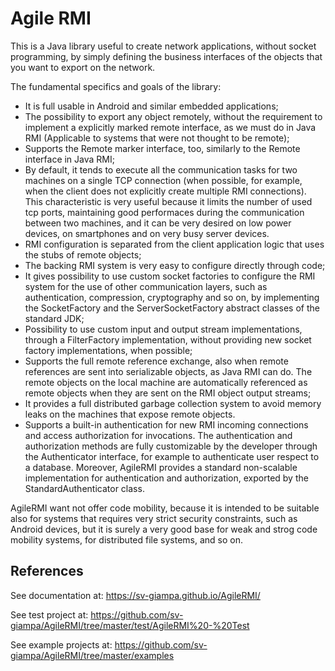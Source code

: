 # Agile RMI
This is a Java library useful to create network applications, without socket programming, by
simply defining the business interfaces of the objects that you want to export on the network.

The fundamental specifics and goals of the library:
- It is full usable in Android and similar embedded applications;
- The possibility to export any object remotely, without the requirement to implement a explicitly marked remote interface, as we must do in Java RMI (Applicable to systems that were not thought to be remote);
- Supports the Remote marker interface, too, similarly to the Remote interface in Java RMI;
- By default, it tends to execute all the communication tasks for two machines on a single TCP connection (when possible, for example, when the client does not explicitly create multiple RMI connections). This characteristic is very useful because it limits the number of used tcp ports, maintaining good performaces during the communication between two machines, and it can be very desired on low power devices, on smartphones and on very busy server devices.
- RMI configuration is separated from the client application logic that uses the stubs of remote objects;
- The backing RMI system is very easy to configure directly through code;
- It gives possibility to use custom socket factories to configure the RMI system for the use of other communication layers, such as authentication, compression, cryptography and so on, by implementing the SocketFactory and  the ServerSocketFactory abstract classes of the standard JDK;
- Possibility to use custom input and output stream implementations, through a FilterFactory implementation, without providing new socket factory implementations, when possible;
- Supports the full remote reference exchange, also when remote references are sent into serializable objects, as Java RMI can do. The remote objects on the local machine are automatically referenced as remote objects when they are sent on the RMI object output streams;
- It provides a full distributed garbage collection system to avoid memory leaks on the machines that expose remote objects.
- Supports a built-in authentication for new RMI incoming connections and access authorization for invocations. The authentication and authorization methods are fully customizable by the developer through the Authenticator interface, for example to authenticate user respect to a database. Moreover, AgileRMI provides a standard non-scalable implementation for authentication and authorization, exported by the StandardAuthenticator class.

AgileRMI want not offer code mobility, because it is intended to be suitable also for systems that requires very strict security constraints, such as Android devices, but it is surely a very good base for weak and strog code mobility systems, for distributed file systems, and so on.

## References
See documentation at: https://sv-giampa.github.io/AgileRMI/

See test project at: https://github.com/sv-giampa/AgileRMI/tree/master/test/AgileRMI%20-%20Test

See example projects at: https://github.com/sv-giampa/AgileRMI/tree/master/examples
